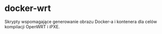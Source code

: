 # docker-wrt
Skrypty wspomagające generowanie obrazu Docker-a i kontenera dla celów kompilacji OpenWRT i iPXE.
